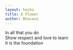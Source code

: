 ```yaml
---
layout: haiku
title: A Flower
author: Bhavana
---
```


In all that you do<br>
Show respect and love to learn<br>
It is the foundation<br>

